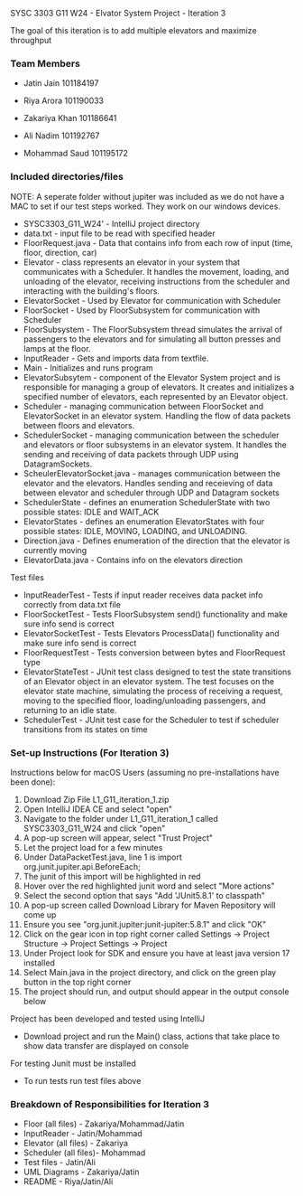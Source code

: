 SYSC 3303 G11 W24 - Elvator System Project - Iteration 3

The goal of this iteration is to add multiple elevators and maximize throughput

### Team Members

* Jatin Jain 101184197 

* Riya Arora 101190033 

* Zakariya Khan 101186641 

* Ali Nadim 101192767 

* Mohammad Saud 101195172 

### Included directories/files

NOTE: A seperate folder without jupiter was included as we do not have a MAC to set if our test steps worked. They work on our windows devices.

* SYSC3303_G11_W24' - IntelliJ project directory
* data.txt - input file to be read with specified header
* FloorRequest.java - Data that contains info from each row of input (time, floor, direction, car)
* Elevator - class represents an elevator in your system that communicates with a Scheduler. It handles the movement, loading, and unloading of the elevator, receiving instructions from the scheduler and interacting with the building's floors.
* ElevatorSocket - Used by Elevator for communication with Scheduler
* FloorSocket - Used by FloorSubsystem for communication with Scheduler
* FloorSubsystem - The FloorSubsystem thread simulates the arrival of passengers to the elevators and for simulating all button presses and lamps at the floor.
* InputReader - Gets and imports data from textfile.
* Main - Initializes and runs program
* ElevatorSubsytem - component of the Elevator System project and is responsible for managing a group of elevators. It creates and initializes a specified number of elevators, each represented by an Elevator object.
* Scheduler - managing communication between FloorSocket and ElevatorSocket in an elevator system. Handling the flow of data packets between floors and elevators.
* SchedulerSocket - managing communication between the scheduler and elevators or floor subsystems in an elevator system. It handles the sending and receiving of data packets through UDP using DatagramSockets.
* ScheulerElevatorSocket.java - manages communication between the elevator and the elevators. Handles sending and receieving of data between elevator and scheduler through UDP and Datagram sockets
* SchedulerState - defines an enumeration SchedulerState with two possible states: IDLE and WAIT_ACK
* ElevatorStates - defines an enumeration ElevatorStates with four possible states: IDLE, MOVING, LOADING, and UNLOADING.
* Direction.java - Defines enumeration of the direction that the elevator is currently moving
* ElevatorData.java - Contains info on the elevators direction


  
Test files
* InputReaderTest - Tests if input reader receives data packet info correctly from data.txt file
* FloorSocketTest - Tests FloorSubsystem send() functionality and make sure info send is correct
* ElevatorSocketTest - Tests Elevators ProcessData() functionality and make sure info send is correct
* FloorRequestTest - Tests conversion between bytes and FloorRequest type
* ElevatorStateTest - JUnit test class designed to test the state transitions of an Elevator object in an elevator system. The test focuses on the elevator state machine, simulating the process of receiving a request, moving to the specified floor, loading/unloading passengers, and returning to an idle state.
* SchedulerTest - JUnit test case for the Scheduler to test if scheduler transitions from its states on time

### Set-up Instructions (For Iteration 3)

Instructions below for macOS Users (assuming no pre-installations have been done):

1. Download Zip File L1_G11_iteration_1.zip
2. Open IntelliJ IDEA CE and select "open"
3. Navigate to the folder under L1_G11_iteration_1 called SYSC3303_G11_W24 and click "open"
4. A pop-up screen will appear, select "Trust Project"
5. Let the project load for a few minutes
6. Under DataPacketTest.java, line 1 is import org.junit.jupiter.api.BeforeEach;
7. The junit of this import will be highlighted in red
8. Hover over the red highlighted junit word and select "More actions"
9. Select the second option that says "Add 'JUnit5.8.1' to classpath"
10. A pop-up screen called Download Library for Maven Repository will come up
11. Ensure you see "org.junit.jupiter:junit-jupiter:5.8.1" and click "OK"
12. Click on the gear icon in top right corner called Settings -> Project Structure -> Project Settings -> Project
13. Under Project look for SDK and ensure you have at least java version 17 installed 
14. Select Main.java in the project directory, and click on the green play button in the top right corner 
15. The project should run, and output should appear in the output console below

Project has been developed and tested using IntelliJ
- Download project and run the Main() class, actions that take place to show data transfer are displayed on console

For testing Junit must be installed
- To run tests run test files above

### Breakdown of Responsibilities for Iteration 3
* Floor (all files) - Zakariya/Mohammad/Jatin
* InputReader - Jatin/Mohammad
* Elevator (all files) - Zakariya
* Scheduler (all files)- Mohammad
* Test files - Jatin/Ali
* UML Diagrams - Zakariya/Jatin
* README - Riya/Jatin/Ali

